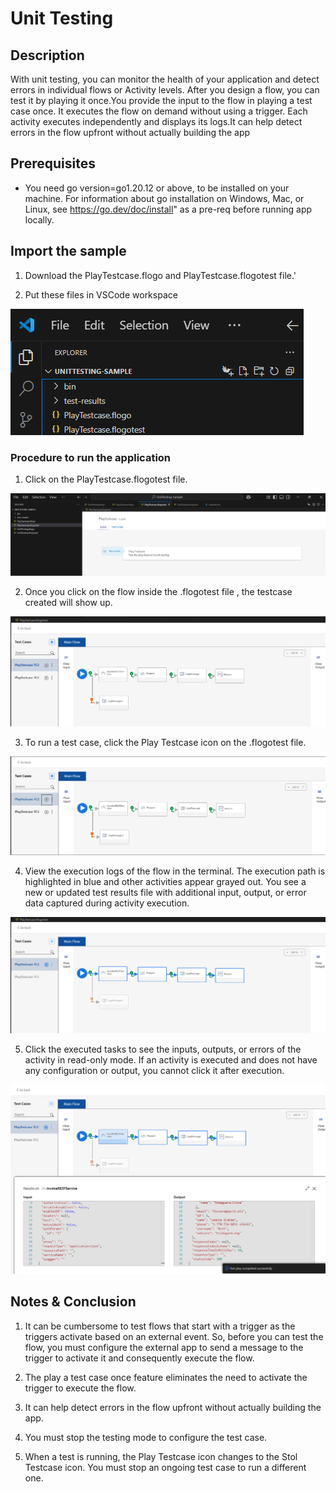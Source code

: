 # Unit Testing


## Description

With unit testing, you can monitor the health of your application and detect errors in individual flows or Activity levels. After you design a flow, you can test it by playing it once.You provide the input to the flow in playing a test case once. It executes the flow on demand without using a trigger. Each activity executes independently and displays its logs.It can help detect errors in the flow upfront without actually building the app

## Prerequisites

* You need go version=go1.20.12 or above, to be installed on your machine. For information about go installation on Windows, Mac, or Linux, see https://go.dev/doc/install" as a pre-req before running app locally.


## Import the sample

1. Download the PlayTestcase.flogo and PlayTestcase.flogotest file.'

2. Put these files in VSCode workspace

![Unit Testing files in VSCode workspace](../../import-screenshots/VSCode/PlayTC-UT/import.png)



### Procedure to run the application

1. Click on the PlayTestcase.flogotest file.

![.flogotest file](../../import-screenshots/VSCode/PlayTC-UT/flogotestfile.png)

2. Once you click on the flow inside the .flogotest file , the testcase created will show up.

![Flogotest Flow](../../import-screenshots/VSCode/PlayTC-UT/flogotestflow.png)

3. To run a test case, click the Play Testcase icon on the .flogotest file.

![Play Testcase Icon](../../import-screenshots/VSCode/PlayTC-UT/playtestcaseicon.png)

4. View the execution logs of the flow in the terminal. The execution path is highlighted in blue and other activities appear grayed out. You see a new or updated test results file with additional input, output, or error data captured during activity execution.

![Excecution lines](../../import-screenshots/VSCode/PlayTC-UT/excecutionlines.png)


5. Click the executed tasks to see the inputs, outputs, or errors of the activity in read-only mode. If an activity is executed and does not have any configuration or output, you cannot click it after execution.

![Execution Output ](../../import-screenshots/VSCode/PlayTC-UT/executionoutput.png)



## Notes & Conclusion

1. It can be cumbersome to test flows that start with a trigger as the triggers activate based on an external event. So, before you can test the flow, you must configure the external app to send a message to the trigger to activate it and consequently execute the flow.

2. The play a test case once feature eliminates the need to activate the trigger to execute the flow.

3. It can help detect errors in the flow upfront without actually building the app.

4. You must stop the testing mode to configure the test case.

5. When a test is running, the Play Testcase icon changes to the Stol Testcase icon. You must stop an ongoing test case to run a different one.

